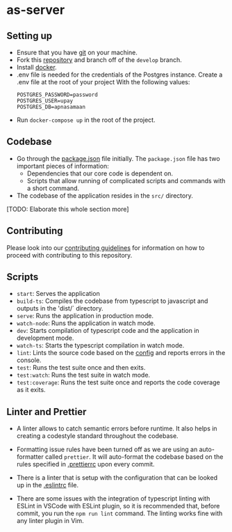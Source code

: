 # as-server

## Setting up

* Ensure that you have [git](https://git-scm.com/downloads) on your machine.
* Fork this [repository](https://github.com/upaytech/as-server) and branch off of the `develop` branch.
* Install [docker](https://www.docker.com/get-started).
* .env file is needed for the credentials of the Postgres instance.
  Create a .env file at the root of your project
  With the following values:
  ```
  POSTGRES_PASSWORD=password
  POSTGRES_USER=upay
  POSTGRES_DB=apnasamaan
  ```
* Run `docker-compose up` in the root of the project.

## Codebase

* Go through the [package.json](./package.json) file initially. The `package.json` file has two important pieces of information:
  * Dependencies that our core code is dependent on.
  * Scripts that allow running of complicated scripts and commands with a short command.
* The codebase of the application resides in the `src/` directory.

[TODO: Elaborate this whole section more]

## Contributing

Please look into our [contributing guidelines](./CONTRIBUTING.md) for information on how to proceed with contributing to this repository.

## Scripts

* `start`: Serves the application
* `build-ts`: Compiles the codebase from typescript to javascript and outputs in the 'dist/` directory.
* `serve`: Runs the application in production mode.
* `watch-node`: Runs the application in watch mode.
* `dev`: Starts compilation of typescript code and the application in development mode.
* `watch-ts`: Starts the typescript compilation in watch mode.
* `lint`: Lints the source code based on the [config](./.eslintrc) and reports errors in the console.
* `test`: Runs the test suite once and then exits.
* `test:watch`: Runs the test suite in watch mode.
* `test:coverage`: Runs the test suite once and reports the code coverage as it exits.

## Linter and Prettier

* A linter allows to catch semantic errors before runtime. It also helps in creating a codestyle standard throughout the codebase.

* Formatting issue rules have been turned off as we are using an auto-formatter called `prettier`. It will auto-format the codebase based on the rules specified in [.prettierrc](./.prettierrc) upon every commit.

* There is a linter that is setup with the configuration that can be looked up in the [.eslintrc](./.eslintrc) file.

* There are some issues with the integration of typescript linting with ESLint in VSCode with ESLint plugin, so it is recommended that, before commit, you run the `npm run lint` command.
The linting works fine with any linter plugin in Vim.
